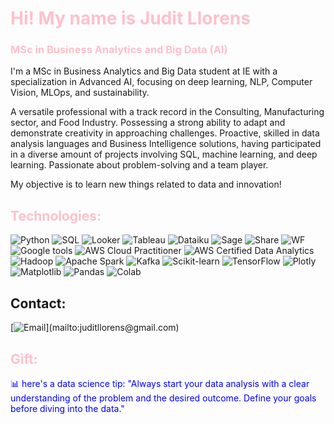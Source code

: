 # <span style="color:pink">Hi! My name is Judit Llorens</span>
### <span style="color:pink">MSc in Business Analytics and Big Data (AI)</span>

I'm a MSc in Business Analytics and Big Data student at IE with a specialization in Advanced AI, focusing on deep learning, NLP, Computer Vision, MLOps, and sustainability. 

A versatile professional with a track record in the Consulting, Manufacturing sector, and Food Industry. Possessing a strong ability to adapt and demonstrate creativity in approaching challenges. Proactive, skilled in data analysis languages and Business Intelligence solutions, having participated in a diverse amount of projects involving SQL, machine learning, and deep learning. Passionate about problem-solving and a team player.

My objective is to learn new things related to data and innovation!

## <span style="color:pink">Technologies:</span>
![Python](https://img.shields.io/badge/python-3670A0?style=for-the-badge&logo=python&logoColor=ffdd54)
![SQL](https://img.shields.io/badge/MySQL-005C84?style=for-the-badge&logo=mysql&logoColor=white)
![Looker](https://img.shields.io/badge/Looker-0096D0?style=for-the-badge&logo=looker&logoColor=white)
![Tableau](https://img.shields.io/badge/Tableau-E97627?style=for-the-badge&logo=tableau&logoColor=white)
![Dataiku](https://img.shields.io/badge/Dataiku-2AB1AC?style=for-the-badge&logo=dataiku&logoColor=white)
![Sage](https://img.shields.io/badge/Sage-00A4E4?style=for-the-badge&logo=sage&logoColor=white)
![Share](https://img.shields.io/badge/Share-00A3E4?style=for-the-badge&logo=share&logoColor=white)
![WF](https://img.shields.io/badge/WF-00A1E4?style=for-the-badge&logo=wf&logoColor=white)
![Google tools](https://img.shields.io/badge/Google%20tools-4285F4?style=for-the-badge&logo=google&logoColor=white)
![AWS Cloud Practitioner](https://img.shields.io/badge/AWS%20Cloud%20Practitioner-232F3E?style=for-the-badge&logo=amazonaws&logoColor=white)
![AWS Certified Data Analytics](https://img.shields.io/badge/AWS%20Certified%20Data%20Analytics-FF9900?style=for-the-badge&logo=amazonaws&logoColor=white)
![Hadoop](https://img.shields.io/badge/Hadoop-DE4841?style=for-the-badge&logo=hadoop&logoColor=white)
![Apache Spark](https://img.shields.io/badge/Apache%20Spark-E25A1C?style=for-the-badge&logo=apache&logoColor=white)
![Kafka](https://img.shields.io/badge/Kafka-231F20?style=for-the-badge&logo=apache&logoColor=white)
![Scikit-learn](https://img.shields.io/badge/Scikit-learn-F7931E?style=for-the-badge&logo=scikit-learn&logoColor=white)
![TensorFlow](https://img.shields.io/badge/TensorFlow-FF6F61?style=for-the-badge&logo=tensorflow&logoColor=white)
![Plotly](https://img.shields.io/badge/Plotly-3F4F75?style=for-the-badge&logo=plotly&logoColor=white)
![Matplotlib](https://img.shields.io/badge/Matplotlib-11557C?style=for-the-badge&logo=matplotlib&logoColor=white)
![Pandas](https://img.shields.io/badge/Pandas-150458?style=for-the-badge&logo=pandas&logoColor=white)
![Colab](https://img.shields.io/badge/Colab-F9AB00?style=for-the-badge&logo=googlecolab&color=525252)

## Contact:
[![Email](https://img.shields.io/badge/juditllorens@gmail.com-email_personal_(respuesta_lenta)-D14836?style=for-the-badge&logo=gmail&logoColor=white&labelColor=101010)](mailto:juditllorens@gmail.com)

## <span style="color:pink">Gift:</span>
<span style="color:blue"> 📊 here's a data science tip: "Always start your data analysis with a clear understanding of the problem and the desired outcome. Define your goals before diving into the data."</span>

